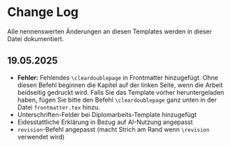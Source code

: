 # Change Log

Alle nennenswerten Änderungen an diesen Templates werden in dieser Datei dokumentiert.

## 19.05.2025

* **Fehler:** Fehlendes `\cleardoublepage` in Frontmatter hinzugefügt. Ohne diesen Befehl beginnen die Kapitel auf der linken Seite, wenn die Arbeit beidseitig gedruckt wird. Falls Sie das Template vorher heruntergeladen haben, fügen Sie bitte den Befehl `\cleardoublepage` ganz unten in der Datei `frontmatter.tex` hinzu.
* Unterschriften-Felder bei Diplomarbeits-Template hinzugefügt
* Eidesstattliche Erklärung in Bezug auf AI-Nutzung angepasst
* `revision`-Befehl angepasst (macht Strich am Rand wenn `\revision` verwendet wird)
